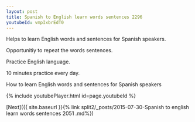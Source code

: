```yaml
---
layout: post
title: Spanish to English learn words sentences 2296 
youtubeId: vmpIxbrEdT0
---
```

 
 
Helps to learn English words and sentences for Spanish speakers.

Opportunitiy to repeat the words sentences. 

Practice English language. 
 
10 minutes practice every day. 
 
How to learn English words and sentences for Spanish speakers 
 
{% include youtubePlayer.html id=page.youtubeId %}
 
 
[Next]({{ site.baseurl }}{% link  split2/_posts/2015-07-30-Spanish to english learn words sentences 2051 .md%})
 
